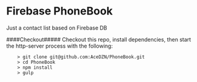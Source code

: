 # Firebase PhoneBook
Just a contact list based on Firebase DB

####Checkout#####
Checkout this repo, install dependencies, then start the http-server process with the following:

```
	> git clone git@github.com:AceDZN/PhoneBook.git
	> cd PhoneBook
	> npm install
	> gulp
```
